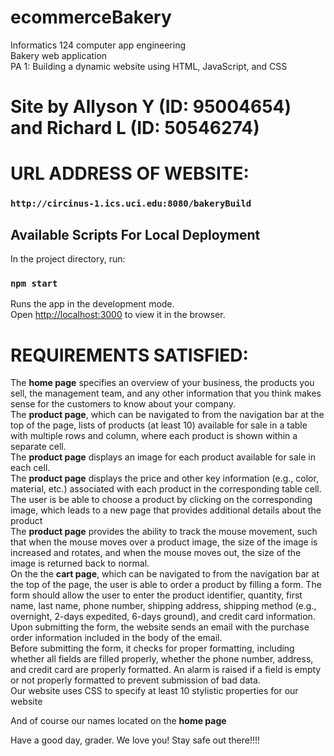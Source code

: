 # ecommerceBakery

Informatics 124 computer app engineering<br />
Bakery web application<br />
PA 1: Building a dynamic website using HTML, JavaScript, and CSS<br />

# Site by Allyson Y (ID: 95004654) and Richard L (ID: 50546274)

#  URL ADDRESS OF WEBSITE:
### `http://circinus-1.ics.uci.edu:8080/bakeryBuild`

## Available Scripts For Local Deployment

In the project directory, run:

### `npm start`

Runs the app in the development mode.<br />
Open [http://localhost:3000](http://localhost:3000) to view it in the browser.

# REQUIREMENTS SATISFIED:

The **home page** specifies an overview of your business, the products you sell, the management team, and any other information that you think makes sense for the customers to know about your company.  <br />
The **product page**, which can be navigated to from the navigation bar at the top of the page, lists of products (at least 10) available for sale in a table with multiple rows and column, where each product is shown within a separate cell.  <br />
The **product page** displays an image for each product available for sale in each cell.  <br />
The **product page** displays the price and other key information (e.g., color, material, etc.) associated with each product in the corresponding table cell.  <br />
The user is be able to choose a product by clicking on the corresponding image, which leads to a new page that provides additional details about the product  <br />
The **product page** provides the ability to track the mouse movement, such that when the mouse moves over a product image, the size of the image is increased and rotates, and when the mouse moves out, the size of the image is returned back to normal. <br />
On the the **cart page**, which can be navigated to from the navigation bar at the top of the page, the user is able to order a product by filling a form. The form should allow the user to enter the product identifier, quantity, first name, last name, phone number, shipping address, shipping method (e.g., overnight, 2-days expedited, 6-days ground), and credit card information.  <br />
Upon submitting the form, the website sends an email with the purchase order information included in the body of the email.  <br /> 
Before submitting the form, it checks for proper formatting, including whether all fields are filled properly, whether the phone number, address, and credit card are properly formatted. An alarm is raised if a field is empty or not properly formatted to prevent submission of bad data.  <br />
Our website uses CSS to specify at least 10 stylistic properties for our website <br />

And of course our names located on the **home page**


Have a good day, grader. We love you! Stay safe out there!!!!
